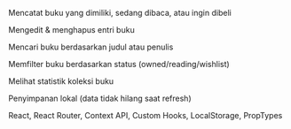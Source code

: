 Mencatat buku yang dimiliki, sedang dibaca, atau ingin dibeli

Mengedit & menghapus entri buku

Mencari buku berdasarkan judul atau penulis

Memfilter buku berdasarkan status (owned/reading/wishlist)

Melihat statistik koleksi buku

Penyimpanan lokal (data tidak hilang saat refresh)


React, React Router, Context API, Custom Hooks, LocalStorage, PropTypes

